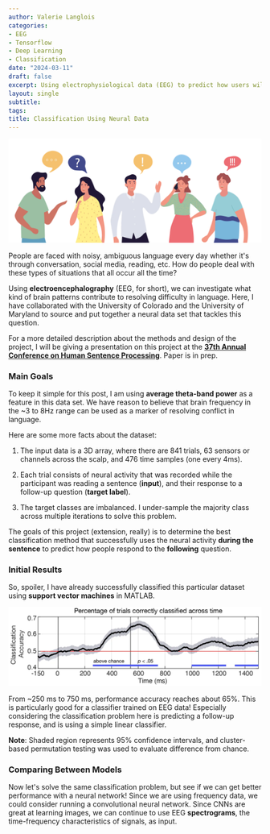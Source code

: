 ```yaml
---
author: Valerie Langlois
categories:
- EEG
- Tensorflow
- Deep Learning
- Classification
date: "2024-03-11"
draft: false
excerpt: Using electrophysiological data (EEG) to predict how users will interpret and understand difficult sentences.
layout: single
subtitle: 
tags:
title: Classification Using Neural Data 
---
```

![People Talking](PeopleTalking.webp)

People are faced with noisy, ambiguous language every day whether it's through conversation, social media, reading, etc. How do people deal with these types of situations that all occur all the time? 

Using **electroencephalography** (EEG, for short), we can investigate what kind of brain patterns contribute to resolving difficulty in language. Here, I have collaborated with the University of Colorado and the University of Maryland to source and put together a neural data set that tackles this question.

For a more detailed description about the methods and design of the project, I will be giving a presentation on this project at the [**37th Annual Conference on Human Sentence Processing**](https://hsp2024.github.io/). Paper is in prep.

### Main Goals

To keep it simple for this post, I am using **average theta-band power** as a feature in this data set. We have reason to believe that brain frequency in the ~3 to 8Hz range can be used as a marker of resolving conflict in language. 

Here are some more facts about the dataset:
1. The input data is a 3D array, where there are 841 trials, 63 sensors or channels across the scalp, and 476 time samples (one every 4ms).

2. Each trial consists of neural activity that was recorded while the participant was reading a sentence (**input**), and their response to a follow-up question (**target label**). 

3. The target classes are imbalanced. I under-sample the majority class across multiple iterations to solve this problem.

The goals of this project (extension, really) is to determine the best classification method that successfully uses the neural activity **during the sentence** to predict how people respond to the **following** question.

### Initial Results

So, spoiler, I have already successfully classified this particular dataset using **support vector machines** in MATLAB.

![Classifier Image](SVM_Figure.webp)

From ~250 ms to 750 ms, performance accuracy reaches about 65%. This is particularly good for a classifier trained on EEG data! Especially considering the classification problem here is predicting a follow-up response, and is using a simple linear classifier.

**Note**: Shaded region represents 95% confidence intervals, and cluster-based permutation testing was used to evaluate difference from chance.

### Comparing Between Models

Now let's solve the same classification problem, but see if we can get better performance with a neural network! Since we are using frequency data, we could consider running a convolutional neural network. Since CNNs are great at learning images, we can continue to use EEG **spectrograms**, the time-frequency characteristics of signals, as input.



